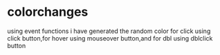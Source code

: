 # colorchanges
using event functions i have generated the random color for click using click button,for hover using mouseover button,and for dbl using dblclick button
